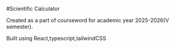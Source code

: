 #Scientific Calculator

Created as a part of courseword for academic year 2025-2026(V semester).

Built using React,typescript,tailwindCSS
